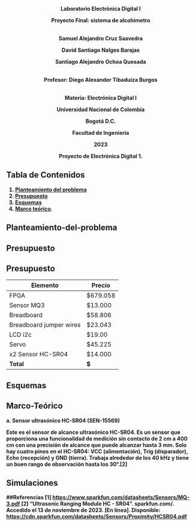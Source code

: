 <p align="center">
<strong> Laboratorio Electrónica Digital I<strong><br>
<p align="center">  
<strong> Proyecto Final: sistema de alcohimetro<strong><br><br>
<p align="center">  
<strong> Samuel Alejandro Cruz Saavedra<strong><br>
<p align="center">  
<strong> David Santiago Nalges Barajas <strong><br>
<p align="center">  
<strong> Santiago Alejandro Ochoa Quesada <strong><br><br>
<p align="center">  
<strong> Profesor: Diego Alexander Tibaduiza Burgos <strong><br><br>
<p align="center">
<strong> Materia: Electrónica Digital I <strong><br>
<p align="center">
<strong>Universidad Nacional de Colombia<strong><br>
<p align="center">
<strong>Bogotá D.C.<strong><br>
<p align="center">
<strong>Facultad de Ingeniería<strong><br>
<p align="center">
<strong>2023<strong><br>
<p align="center">
<strong>Proyecto de Electrónica Digital 1.<strong>
</p>
  
## Tabla de Contenidos

1. [Planteamiento del problema](#Planteamiento-del-problema)
2. [Presupuesto](#Presupuesto)
3. [Esquemas](#Esquemas)
4. [Marco teórico](#Marco-teórico).

## Planteamiento-del-problema

## Presupuesto

## Presupuesto

| Elemento                             | Precio      |
| ------------------------------------ | ----------- |
| FPGA                                 | \$679.058   |
| Sensor MQ3| \$13.000 |
| Breadboard                      | \$58.806 |
| Breadboard jumper wires           | \$23.043  |
| LCD i2c                    | \$19.00     |
| Servo           | \$45.225    |
| x2 Sensor HC-SR04            | \$14.000    |
| **Total**                            | **\$** |

## Esquemas

## Marco-Teórico

a. **Sensor ultrasónico HC-SR04 (SEN-15569)**

Este es el sensor de alcance ultrasónico HC-SR04. Es un sensor que proporciona una funcionalidad de medición sin contacto de 2 cm a 400 cm con una precisión de alcance que puede alcanzar hasta 3 mm. Solo hay cuatro pines en el HC-SR04: VCC (alimentación), Trig (disparador), Echo (recepción) y GND (tierra). Trabaja alrededor de los 40 kHz y tiene un buen rango de observación hasta los 30°.[2]

## Simulaciones

##Referencias 
[1] https://www.sparkfun.com/datasheets/Sensors/MQ-3.pdf
[2] “Ultrasonic Ranging Module HC - SR04”. sparkfun.com/. Accedido el 13 de noviembre de 2023. [En línea]. Disponible: https://cdn.sparkfun.com/datasheets/Sensors/Proximity/HCSR04.pdf
